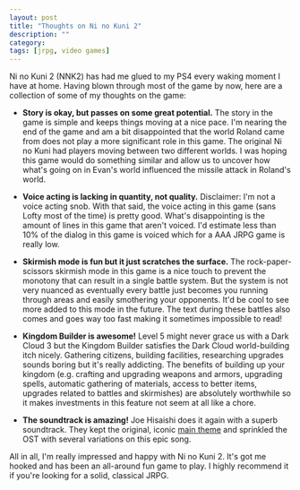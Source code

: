 ```yaml
---
layout: post
title: "Thoughts on Ni no Kuni 2"
description: ""
category: 
tags: [jrpg, video games]
---
```


Ni no Kuni 2 (NNK2) has had me glued to my PS4 every waking moment I have at home. Having blown through most of the game by now, here are a collection of some of my thoughts on the game:

* **Story is okay, but passes on some great potential.** The story in the game is simple and keeps things moving at a nice pace. I'm nearing the end of the game and am a bit disappointed that the world Roland came from does not play a more significant role in this game. The original Ni no Kuni had players moving between two different worlds. I was hoping this game would do something similar and allow us to uncover how what's going on in Evan's world influenced the missile attack in Roland's world.

* **Voice acting is lacking in quantity, not quality.** Disclaimer: I'm not a voice acting snob. With that said, the voice acting in this game (sans Lofty most of the time) is pretty good. What's disappointing is the amount of lines in this game that aren't voiced. I'd estimate less than 10% of the dialog in this game is voiced which for a AAA JRPG game is really low.

* **Skirmish mode is fun but it just scratches the surface.** The rock-paper-scissors skirmish mode in this game is a nice touch to prevent the monotony that can result in a single battle system. But the system is not very nuanced as eventually every battle just becomes you running through areas and easily smothering your opponents. It'd be cool to see more added to this mode in the future. The text during these battles also comes and goes way too fast making it sometimes impossible to read!

* **Kingdom Builder is awesome!** Level 5 might never grace us with a Dark Cloud 3 but the Kingdom Builder satisfies the Dark Cloud world-building itch nicely. Gathering citizens, building facilities, researching upgrades sounds boring but it's really addicting. The benefits of building up your kingdom (e.g. crafting and upgrading weapons and armors, upgrading spells, automatic gathering of materials, access to better items, upgrades related to battles and skirmishes) are absolutely worthwhile so it makes investments in this feature not seem at all like a chore.

* **The soundtrack is amazing!** Joe Hisaishi does it again with a superb soundtrack. They kept the original, iconic [main theme][1] and sprinkled the OST with several variations on this epic song.

All in all, I'm really impressed and happy with Ni no Kuni 2. It's got me hooked and has been an all-around fun game to play. I highly recommend it if you're looking for a solid, classical JRPG.

[1]: https://www.youtube.com/watch?v=G2n-ezsnHoM

